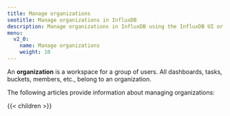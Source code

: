 ```yaml
---
title: Manage organizations
seotitle: Manage organizations in InfluxDB
description: Manage organizations in InfluxDB using the InfluxDB UI or the influx CLI.
menu:
  v2_0:
    name: Manage organizations
    weight: 10
---
```


An **organization** is a workspace for a group of users.
All dashboards, tasks, buckets, members, etc., belong to an organization.

The following articles provide information about managing organizations:

{{< children >}}
